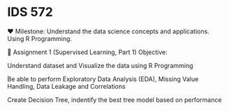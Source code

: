 # IDS 572
♥️ Milestone: Understand the data science concepts and applications. Using R Programming.

🎯 Assignment 1 (Supervised Learning, Part 1)
Objective:

Understand dataset and Visualize the data using R Programming

Be able to perform Exploratory Data Analysis (EDA), Missing Value Handling, Data Leakage and Correlations

Create Decision Tree, indentify the best tree model based on performance
